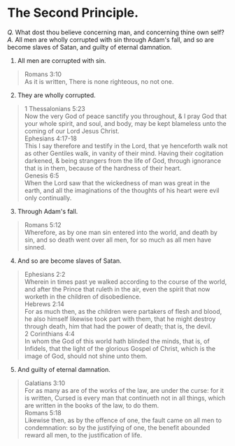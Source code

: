 # The Second Principle.

*Q.* What dost thou believe concerning man, and concerning thine own self?  
*A.* All men are wholly corrupted with sin through Adam's fall, and so are become slaves of Satan, and guilty of eternal damnation.

1. All men are corrupted with sin.
  > Romans 3:10  
  > As it is written, There is none righteous, no not one.
2. They are wholly corrupted.
  > 1 Thessalonians 5:23  
  > Now the very God of peace sanctify you throughout, & I pray God that your whole spirit, and soul, and body, may be kept blameless unto the coming of our Lord Jesus Christ.  
  > Ephesians 4:17-18  
  > This I say therefore and testify in the Lord, that ye henceforth walk not as other Gentiles walk, in vanity of their mind. Having their cogitation darkened, & being strangers from the life of God, through ignorance that is in them, because of the hardness of their heart.  
  > Genesis 6:5  
  > When the Lord saw that the wickedness of man was great in the earth, and all the imaginations of the thoughts of his heart were evil only continually.
3. Through Adam's fall.
  > Romans 5:12  
  > Wherefore, as by one man sin entered into the world, and death by sin, and so death went over all men, for so much as all men have sinned.
4. And so are become slaves of Satan.
  > Ephesians 2:2  
  > Wherein in times past ye walked according to the course of the world, and after the Prince that ruleth in the air, even the spirit that now worketh in the children of disobedience.  
  > Hebrews 2:14  
  > For as much then, as the children were partakers of flesh and blood, he also himself likewise took part with them, that he might destroy through death, him that had the power of death; that is, the devil.  
  > 2 Corinthians 4:4  
  > In whom the God of this world hath blinded the minds, that is, of Infidels, that the light of the glorious Gospel of Christ, which is the image of God, should not shine unto them.
5. And guilty of eternal damnation.
  > Galatians 3:10  
  > For as many as are of the works of the law, are under the curse: for it is written, Cursed is every man that continueth not in all things, which are written in the books of the law, to do them.  
  > Romans 5:18  
  > Likewise then, as by the offence of one, the fault came on all men to condemnation: so by the justifying of one, the benefit abounded reward all men, to the justification of life.